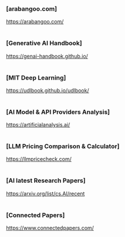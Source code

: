 ### [arabangoo.com]
https://arabangoo.com/
<br/><br/>
### [Generative AI Handbook]
https://genai-handbook.github.io/   
<br/>
### [MIT Deep Learning]   
https://udlbook.github.io/udlbook/      
<br/>
### [AI Model & API Providers Analysis]   
https://artificialanalysis.ai/
<br/><br/>
### [LLM Pricing Comparison & Calculator]
https://llmpricecheck.com/
<br/><br/>
### [AI latest Research Papers]
https://arxiv.org/list/cs.AI/recent
<br/><br/>
### [Connected Papers]
https://www.connectedpapers.com/

